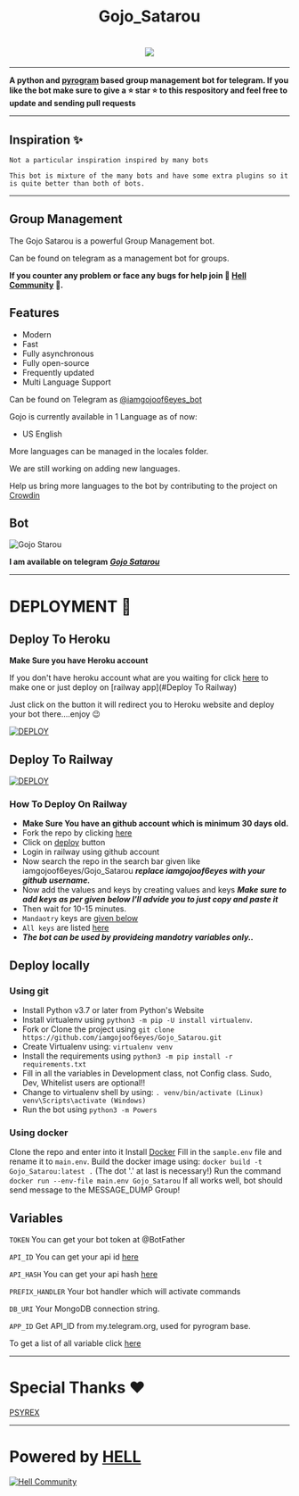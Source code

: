 <h1 align="center">
  <b> Gojo_Satarou </b>
<!---</h1>
<h1 align="center"><img src="https://media.giphy.com/media/GL42TduR8AkNq1xRog/giphy.gif" /></h1> --->

<h1 align="center"><img src="https://te.legra.ph/file/4bf3b88115068d41efadd.jpg" /></h1>



------

<!------
[![GitHub forks](https://img.shields.io/github/forks/iamgojoof6eyes/Gojo_Satarou?&style=flat-square&logo=github)](https://github.com/iamgojoof6eyes/Gojo_Satarou/fork)
[![GitHub stars](https://img.shields.io/github/stars/iamgojoof6eyes/Gojo_Satarou?&style=flat-square&logo=github)](https://github.com/iamgojoof6eyes/Gojo_Satarou/stargazers)
![Repo Size](https://img.shields.io/github/repo-size/iamgojoof6eyes/Gojo_Satarou?&style=flat-square&logo=github)
![Maintenance](https://img.shields.io/badge/Maintained%3F-yes-green?&style=flat-square)
[![GitHub license](https://img.shields.io/github/license/iamgojoof6eyes/Gojo_Satarou?&style=flat-square&logo=github)](https://github.com/iamgojoof6eyes/Gojo_Satarou/master/LICENSE)
[![Python](https://img.shields.io/badge/Python-v3.9-blue)](https://www.python.org/)
![Branch](https://img.shields.io/badge/Branch-Master-orange)
![GitHub language count](https://img.shields.io/github/languages/count/iamgojoof6eyes/Gojo_Satarou?color=Pink&label=Language&style=flat-square)

------>

**A python and [pyrogram](https://github.com/iamgojoof6eyes/pyrogram) based group management bot for telegram.
If you like the bot make sure to give a ⭐ __star__ ⭐ to this respository and feel free to update and sending pull requests**

---------

## Inspiration ✨
`Not a particular inspiration inspired by many bots`


```
This bot is mixture of the many bots and have some extra plugins so it is quite better than both of bots.
```
---------

## Group Management 
The Gojo Satarou is a powerful Group Management bot. 

Can be found on telegram as a management bot for groups.

**If you counter any problem or face any bugs for help join 🌟 [Hell Community](https://t.me/HellBot_Network) 🌟.**

## Features
* Modern
* Fast
* Fully asynchronous
* Fully open-source
* Frequently updated
* Multi Language Support

Can be found on Telegram as [@iamgojoof6eyes_bot](https://t.me/iamgojoof6eyes)

Gojo is currently available in 1 Language as of now:

* US English

More languages can be managed in the locales folder.

We are still working on adding new languages.

Help us bring more languages to the bot by contributing to the project on [Crowdin](https://crowdin.com/project/gojosatarou)

## Bot

![Gojo Starou](https://media.giphy.com/media/hbKBe6j3JLsNnb4h53/giphy.gif)


**I am available on telegram** ***[Gojo Satarou](https://t.me/iamgojoof6eyes_bot)***



---------

# DEPLOYMENT 🚀
## Deploy To Heroku
**Make Sure you have Heroku account**

If you don't have heroku account what are you waiting for click [here](https://id.heroku.com/login) to make one or just deploy on [railway app](#Deploy To Railway)

Just click on the button it will redirect you to Heroku website and deploy your bot there....enjoy 😉

[![DEPLOY](https://www.herokucdn.com/deploy/button.svg)](https://heroku.com/deploy?template=https://github.com/iamgojoof6eyes/Gojo_Satarou.git)


## Deploy To Railway
[![DEPLOY](https://railway.app/button.svg)](https://railway.app)
### How To Deploy On Railway
*  **Make Sure You have an github account which is minimum 30 days old.**
* Fork the repo by clicking [here](https://github.com/iamgojoof6eyes/Gojo_Satarou/fork)
* Click on [deploy](https://railway.app) button 
* Login in railway using github account
* Now search the repo in the search bar given like iamgojoof6eyes/Gojo_Satarou ***replace iamgojoof6eyes with your github username.***
* Now add the values and keys by creating values and keys ***Make sure to add keys __as per given below__ I'll advide you to just copy and paste it***
* Then wait for 10-15 minutes. 
* `Mandaotry` keys are [given below](#Variables)
* `All keys` are listed [here](https://telegra.ph/Captain-03-27)
* ***The bot can be used by provideing mandotry variables only..*** 

## Deploy locally
### Using git

* Install Python v3.7 or later from Python's Website
* Install virtualenv using `python3 -m pip -U install virtualenv`.
* Fork or Clone the project using `git clone https://github.com/iamgojoof6eyes/Gojo_Satarou.git`
* Create Virtualenv using: `virtualenv venv`
* Install the requirements using `python3 -m pip install -r requirements.txt`
* Fill in all the variables in Development class, not Config class. Sudo, Dev, Whitelist users are optional!!
* Change to virtualenv shell by using: `. venv/bin/activate (Linux) venv\Scripts\activate (Windows)`
* Run the bot using `python3 -m Powers`

### Using docker

Clone the repo and enter into it
Install [Docker](https://www.docker.com/)
Fill in the `sample.env` file and rename it to `main.env`.
Build the docker image using: `docker build -t Gojo_Satarou:latest .` (The dot '.' at last is necessary!)
Run the command `docker run --env-file main.env Gojo_Satarou`
If all works well, bot should send message to the MESSAGE_DUMP Group!

## Variables
`TOKEN` You can get your bot token at @BotFather

`API_ID` You can get your api id [here](my.telegram.org)

`API_HASH` You can get your api hash [here](my.telegram.org)

`PREFIX_HANDLER` Your bot handler which will activate commands

`DB_URI` Your MongoDB connection string.

`APP_ID` Get API_ID from my.telegram.org, used for pyrogram base.

To get a list of all variable click [here](https://telegra.ph/Captain-03-27)

---------

# Special Thanks ❤️

[PSYREX](https://github.com/iamPSYREX)

---------

# Powered by [HELL](https://github.com/The-HellBot)

[![Hell Community](https://te.legra.ph/file/a780adeb9b406b169a889.jpg)](https://github.com/The-HellBot)



